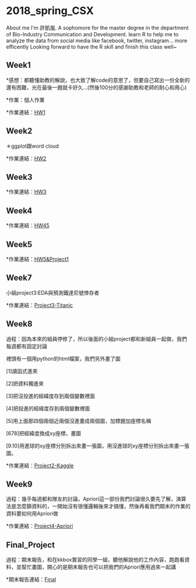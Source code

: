 # 2018_spring_CSX
About me
I'm 許凱嵐.
A sophomore for the master degree in the department of Bio-Industry Communication and Development.
learn R to help me to analyze the data from social media like facebook, twitter, instagram... more efficently
Looking forward to have the R skill and finish this class well~

Week1
----
*感想：都聽懂助教的解說，也大致了解code的意思了，但要自己寫出一份全新的還有困難，光在最後一題就卡好久...(然後100分的感謝助教和老師的耐心和用心)

*作業：個人作業

*作業連結：[HW1](https://github.com/iamkailan/2018_spring_CSX/tree/master/%EF%BC%B7eek1)

Week2
----
＊ggplot跟word cloud

*作業連結：[HW2](https://iamkailan.github.io/2018_spring_CSX/Week2)

Week3
----

*作業連結：[HW3](https://github.com/iamkailan/2018_spring_CSX/tree/master/Week3)

Week4
----

*作業連結：[HW45](https://github.com/iamkailan/2018_spring_CSX/tree/master/Week3.4.5(maybe%3F))


Week5
----

*作業連結：[HW5&Project1](https://github.com/iamkailan/2018_spring_CSX/tree/master/Week5)




Week7
----
小組project3:EDA與預測鐵達尼號倖存者

*作業連結：[Project3-Titanic](http://github.com/iamkailan/2018_spring_CSX/tree/master/Week8)



Week8
----

過程：因為本來的組員停修了，所以後面的小組project都和新組員一起做，我們每週都有固定討論

裡頭有一個用python的html檔案，我們另外畫了圖

[1]讀函式進來

[2]把資料獨進來

[3]把沒投進的經緯度存到兩個變數裡面

[4]把投進的經緯度存到兩個變數裡面

[5]用上面那四個兩個近兩個沒進畫成兩個圖，加標題加座標名稱

[678]把經緯度換成xy座標，畫圖

[9.10]用進球的xy座標分別拆出來畫一張圖，用沒進球的xy座標分別拆出來畫一張圖。

*作業連結：[Project2-Kaggle](http://github.com/iamkailan/2018_spring_CSX/tree/master/kaggle)


Week9
----
過程：幾乎每週都和隊友約討論，Apriori這一部份我們討論很久要先了解，演算法是怎麼篩資料的，一開始沒有很懂邏輯後來才搞懂，然後再看我們期末的作業的資料要如何用Apriori做

*作業連結：[Project4-Apriori](https://github.com/ndcahuang/dsprogramming/tree/master/project_4)

Final_Project
----
過程：期末報告，和在kkbox實習的同學一組，聽他解說他的工作內容，跑跑看資料，並幫忙畫圖，開心的是期末報告也可以把我們的Apriori應用過來一起講

*期末報告連結：[Final](https://github.com/iamkailan/2018_spring_CSX/tree/master/Final)
